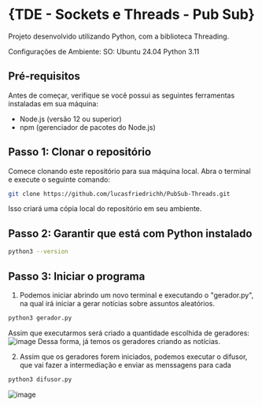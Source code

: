 # {TDE - Sockets e Threads - Pub Sub}

Projeto desenvolvido utilizando Python, com a biblioteca Threading.

Configurações de Ambiente:
SO: Ubuntu 24.04 
Python 3.11

## Pré-requisitos

Antes de começar, verifique se você possui as seguintes ferramentas instaladas em sua máquina:

- Node.js (versão 12 ou superior)
- npm (gerenciador de pacotes do Node.js)

## Passo 1: Clonar o repositório

Comece clonando este repositório para sua máquina local. Abra o terminal e execute o seguinte comando:

```bash
git clone https://github.com/lucasfriedrichh/PubSub-Threads.git
```

Isso criará uma cópia local do repositório em seu ambiente.


## Passo 2: Garantir que está com Python instalado
```bash
python3 --version
```

## Passo 3: Iniciar o programa
1. Podemos iniciar abrindo um novo terminal e executando o "gerador.py", na qual irá iniciar a gerar notícias sobre assuntos aleatórios.

```bash
python3 gerador.py
```

Assim que executarmos será criado a quantidade escolhida de geradores:
![image](https://github.com/user-attachments/assets/b7731ece-0bf3-4db8-8017-af1127d2c6f4)
Dessa forma, já temos os geradores criando as notícias.

2. Assim que os geradores forem iniciados, podemos executar o difusor, que vai fazer a intermediação e enviar as menssagens para cada 

```bash
python3 difusor.py
```
![image](https://github.com/user-attachments/assets/a935c122-0f38-4309-b922-415a0a242d0d)

